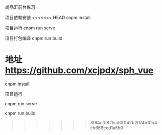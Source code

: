 尚品汇前台练习

项目依赖安装
<<<<<<< HEAD
cnpm install

项目运行
cnpm run serve

项目打包编译
cnpm run build

地址
https://github.com/xcjpdx/sph_vue
=======

cnpm install

项目运行

cnpm run serve

cnpm run build

>>>>>>> 8f84cf5825cd0f042b2074b10b4cb668ced1a6b0
